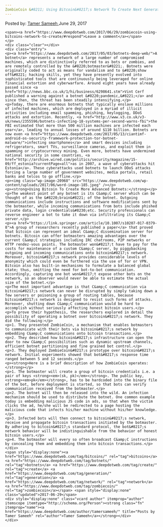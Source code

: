 ```yaml
---
ZombieCoin &#8211; Using Bitcoin&#8217;s Network To Create Next Generation Botnets
---
```

<article class="post-listing post-20963 post type-post status-publish format-standard has-post-thumbnail hentry category-deepdot-news tag-bitcoins tag-botnets tag-create tag-generation tag-network tag-zombiecoin">
    <div class="post-inner">
    <p class="post-meta">
    <span>Posted by: <a href="https://www.deepdotweb.com/author/tamersameeh/" title="">Tamer Sameeh </a></span>
    <span>June 29, 2017</span>
    
    <span><a href="https://www.deepdotweb.com/2017/06/29/zombiecoin-using-bitcoins-network-to-create/#respond">Leave a comment</a></span>
    </p>
    <div class="clear"></div>
    <div class="entry">
    <p><a href="https://www.deepdotweb.com/2017/05/03/botnets-deep-web/">A botnet</a> represents a network of a large number of compromised machines, which are distinctively referred to as bots or zombies, and are remotely controlled by the &#8220;botmaster&#8221;. Botnets were originally coded to act as means for vandalism and to &#8220;show off&#8221; hacking skills, yet they have presently evolved into sophisticated tools that are continuously being leveraged for online financial extortion and cyberwarfare. Around eight years have already passed since <a href="http://news.bbc.co.uk/1/hi/business/6298641.stm">Vint Cerf published a warning against a botnet &#8220;pandemic,&#8221;</a> and since then, the threat has been steadily intensifying.</p>
    <p>Today, there are enormous botnets that typically enslave millions of infected machines, which are deployed in a myriad of illicit activities including email spamming, phishing, keylogging, DDoS attacks and extortion. Recently, <a href="http://www.v3.co.uk/v3-uk/news/2355596/botnets-infecting-18-systems-per-second-warns-fbi">the FBI estimated that more than 500 million machines are infected each year</a>, leading to annual losses of around $110 billion. Botnets are now even <a href="https://www.deepdotweb.com/2017/05/13/ciantimf-android-os-security-framework-protection-tor-botnet-malware/">infecting smartphones</a> and smart devices including refrigerators, smart TVs, surveillance cameras, and exploit them in spamming or cryptocurrency mining. Even more, botnets have undermined national security in some countries, <a href="http://archive.wired.com/politics/security/magazine/15-09/ff_estonia?currentPage=all">as in 2007, a wave of cyberattacks hit Estonia</a>. These cyberattacks used botnets to launch DDoS attacks forcing a large number of government websites, media portals, retail banks and telcos to go offline.</p>
    <p><img class="wp-image-20968" src="https://www.deepdotweb.com/wp-content/uploads/2017/06/word-image-185.jpeg" /></p>
    <p><strong>Using Bitcoin To Create More Advanced Botnets:</strong></p>
    <p>The weakest point of any botnet is its C&amp;C server which can be thought of as the &#8220;brain&#8221; of the botnet. Outgoing communications include instructions and software modifications sent by the botmaster, while incoming communications from bots include phished private data, login credentials&#8230;etc. Security professionals can reverse engineer a bot to take it down via infiltrating its C&amp;C server.</p>
    <p><a href="https://link.springer.com/article/10.1007/s10207-017-0379-8">A group of researchers recently published a paper</a> that proved that bitcoin can represent an ideal C&amp;C dissemination server for botnets. Bitcoin can offer botmasters amazing advantages over the current C&amp;C strategies including IRC chatrooms, P2P networks or HTTP rendez-vous points. The botmaster won&#8217;t have to pay for the costs for maintenance of a custom C&amp;C server, by piggybacking outgoing and incoming communications onto bitcoin&#8217;s network. Moreover, bitcoin&#8217;s network provides considerable levels of anonymity which could even be furthered via the use of Tor or VPN. Bitcoin also has built-in mechanisms to formulate a balanced global state; thus, omitting the need for bot-to-bot communication. Accordingly, capturing one bot won&#8217;t expose other bots on the network, so an observer would never be able to estimate the actual size of the botnet.</p>
    <p>The most important advantage is that C&amp;C communication via bitcoin&#8217;s network can never be disrupted by simply taking down a few servers or poisoning a group of routing tables, because bitcoin&#8217;s network is designed to resist such forms of attacks. Moreover, shutting down C&amp;C communication would be hard to accomplish without seriously affecting honest bitcoin users.</p>
    <p>To prove their hypothesis, the researchers explored in detail the possibility of operating a botnet over bitcoin&#8217;s network. They did the following:</p>
    <p>1. They presented ZombieCoin, a mechanism that enables botmasters to communicate with their bots via bitcoin&#8217;s network by embedding C&amp;C communications onto bitcoin transactions.</p>
    <p>2. They described how bitcoin&#8217;s infrastructure can open the door to new C&amp;C possibilities such as dynamic upstream channels, efficient botnet partitioning and fine grained bot control.</p>
    <p>3. They deployed ZombieCoin&#8217;s prototype over bitcoin&#8217;s network. Initial experiments showed that bot&#8217;s response time ranged between 5 and 12 seconds.</p>
    <p><strong>Here is a brief description of how ZombieCoin operates:</strong></p>
    <p>1. The botmaster will create a group of bitcoin credentials i.e. a pair of keys <strong><em>(sk, pk)</em></strong>. The public key, <strong><em>pk</em></strong>, has to be hardcoded into the binary file of the bot, before deployment is started, so that bots can verify communication received from the botmaster.</p>
    <p>2. The botnet will then be released into the wild. An infection mechanism should be used to distribute the botnet. One common example today is embedding malicious JS code in ads, so that when the victim clicks the ad, he/she will be redirected to a page hosting the malicious code that infects his/her machine without his/her knowledge.</p>
    <p>3. Infected bots will then connect to bitcoin&#8217;s network, receive and propagate bitcoin transactions initiated by the botmaster. By adhering to bitcoin&#8217;s standard protocol, the bot&#8217;s network behavior will be indistinguishable from the behavior of honest bitcoin users.</p>
    <p>4. The botmaster will every so often broadcast C&amp;C instructions by concealing them and embedding them into bitcoin transactions.</p>
    </div>
    <span style="display:none"><a href="https://www.deepdotweb.com/tag/bitcoins/" rel="tag">bitcoins</a> <a href="https://www.deepdotweb.com/tag/botnets/" rel="tag">botnets</a> <a href="https://www.deepdotweb.com/tag/create/" rel="tag">create</a> <a href="https://www.deepdotweb.com/tag/generation/" rel="tag">generation</a> <a href="https://www.deepdotweb.com/tag/network/" rel="tag">network</a> <a href="https://www.deepdotweb.com/tag/zombiecoin/" rel="tag">zombiecoin</a></span> <span style="display:none" class="updated">2017-06-29</span>
    <div style="display:none" class="vcard author" itemprop="author" itemscope itemtype="http://schema.org/Person"><strong class="fn" itemprop="name"><a href="https://www.deepdotweb.com/author/tamersameeh/" title="Posts by Tamer Sameeh" rel="author">Tamer Sameeh</a></strong></div>
    </div>
</article>

